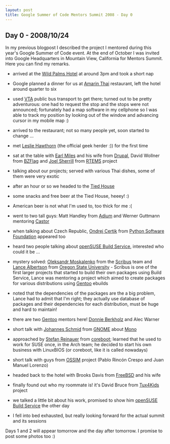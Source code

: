 ```yaml
---
layout: post
title: Google Summer of Code Mentors Summit 2008 - Day 0
---
```


## Day 0 - 2008/10/24

In my previous blogpost I described the project I mentored during this year's Google Summer of Code event. At the end of October I was invited into Google Headquarters in Mountain View, California for Mentors Summit. Here you can find my remarks.

* arrived at the [Wild Palms Hotel](http://www.jdvhotels.com/wild_palms/) at around 3pm and took a short nap
* Google planned a dinner for us at [Amarin Thai](http://www.amarinthaicuisine.com/) restaurant, left the hotel around quarter to six
* used [VTA](http://www.vta.org/) public bus transport to get there; turned out to be pretty adventurous: one had to request the stop and the stops were not announced; fortunately had a map software in my cellphone so I was able to track my position by looking out of the window and advancing cursor in my mobile map :)
* arrived to the restaurant; not so many people yet, soon started to change ...

* met [Leslie Hawthorn](http://www.hawthornlandings.org/) (the official geek herder :)) for the first time
* sat at the table with [Earl Miles](http://www.angrydonuts.com/) and his wife from [Drupal](http://drupal.org/), David Wollner from [BZFlag](http://www.bzflag.org/) and [Joel Sherrill](http://www.rtems.com/~joel/) from [RTEMS](http://www.rtems.com/) project
* talking about our projects; served with various Thai dishes, some of them were very exotic
* after an hour or so we headed to the [Tied House](http://www.tiedhouse.com/)

* some snacks and free beer at the Tied House, heeey! :)
* American beer is not what I'm used to, too thick for me :(
* went to two tall guys: Matt Handley from [Adium](http://www.adiumx.com/) and Werner Guttmann mentoring [Castor](http://www.castor.org/)
* when talking about Czech Republic, [Ondrej Certik](http://ondrej.certik.cz/) from [Python Software Foundation](http://www.python.org/psf/) appeared too
* heard two people talking about [openSUSE Build Service](http://en.opensuse.org/Build_Service), interested who could it be ...
* mystery solved: [Oleksandr Moskalenko](http://tagancha.org/) from the [Scribus](http://www.scribus.net/) team and [Lance Albertson](http://osuosl.org/info/people) from [Oregon State University](http://osuosl.org/) - Scribus is one of the first larger projects that started to build their own packages using Build Service, Lance was mentoring a project which aimed to create packages for various distributions using [Gentoo](http://www.gentoo.org/) ebuilds
* noted that the dependencies of the packages are the a big problem, Lance had to admit that I'm right; they actually use database of packages and their dependencies for each distribution, must be huge and hard to maintain!
* there are two [Gentoo](http://www.gentoo.org/) mentors here! [Donnie Berkholz](http://dberkholz.wordpress.com/) and Alec Warner
* short talk with [Johannes Schmid](http://blogs.gnome.org/johannes/) from [GNOME](http://www.gnome.org/) about [Mono](http://mono-project.com/)
* approached by [Stefan Reinauer](http://www.stefan-reinauer.de/) from [coreboot](http://www.coreboot.org/); learned that he used to work for SUSE once, in the Arch team; he decided to start his own business with LinuxBIOS (or coreboot, like it is called nowadays)
* short talk with guys from [OSSIM](http://www.ossim.net/) project (Pablo Rincón Crespo and Juan Manuel Lorenzo)
* headed back to the hotel with Brooks Davis from [FreeBSD](http://www.freebsd.org/) and his wife

* finally found out who my roommate is! it's David Bruce from [Tux4Kids](http://tux4kids.alioth.debian.org/) project
* we talked a little bit about his work, promised to show him [openSUSE Build Service](http://en.opensuse.org/Build_Service) the other day
* I fell into bed exhausted, but really looking forward for the actual summit and its sessions

Days 1 and 2 will appear tomorrow and the day after tomorrow. I promise to post some photos too :)
